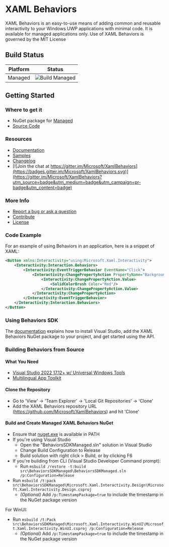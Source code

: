 # XAML Behaviors

XAML Behaviors is an easy-to-use means of adding common and reusable interactivity to your Windows UWP applications with minimal code. It is available for managed applications only. Use of XAML Behaviors is governed by the MIT License

## Build Status

| Platform | Status |
| -------- | ------ |
| Managed | ![Build Managed](https://github.com/microsoft/XamlBehaviors/workflows/Build%20Managed/badge.svg) |

## Getting Started

### Where to get it

- NuGet package for [Managed](https://www.nuget.org/packages/Microsoft.Xaml.Behaviors.Uwp.Managed/)
- [Source Code](https://github.com/Microsoft/XamlBehaviors)

### Resources

- [Documentation](https://github.com/Microsoft/XamlBehaviors/wiki)
- [Samples](/samples)
- [Changelog](https://github.com/Microsoft/XamlBehaviors/wiki/Changelog)
- [![Join the chat at https://gitter.im/Microsoft/XamlBehaviors](https://badges.gitter.im/Microsoft/XamlBehaviors.svg)](https://gitter.im/Microsoft/XamlBehaviors?utm_source=badge&utm_medium=badge&utm_campaign=pr-badge&utm_content=badge)

### More Info

- [Report a bug or ask a question](https://github.com/Microsoft/XamlBehaviors/issues)
- [Contribute](https://github.com/Microsoft/XamlBehaviors/wiki/Contribute-to-XAML-Behaviors)
- [License](http://opensource.org/licenses/MIT)

### Code Example

For an example of using Behaviors in an application, here is a snippet of XAML:

```xml
<Button xmlns:Interactivity="using:Microsoft.Xaml.Interactivity">
    <Interactivity:Interaction.Behaviors>
        <Interactivity:EventTriggerBehavior EventName="Click">
            <Interactivity:ChangePropertyAction PropertyName="Background">
                <Interactivity:ChangePropertyAction.Value>
                    <SolidColorBrush Color="Red"/>
                </Interactivity:ChangePropertyAction.Value>
            </Interactivity:ChangePropertyAction>
        </Interactivity:EventTriggerBehavior>
    </Interactivity:Interaction.Behaviors>
</Button>
```

### Using Behaviors SDK

The [documentation](https://github.com/Microsoft/XamlBehaviors/wiki) explains how to install Visual Studio, add the XAML Behaviors NuGet package to your project, and get started using the API.

### Building Behaviors from Source

#### What You Need

- [Visual Studio 2022 17.12+ w/ Universal Windows Tools](https://visualstudio.microsoft.com/vs/features/universal-windows-platform/)
- [Multilingual App Toolkit](https://developer.microsoft.com/en-us/windows/develop/multilingual-app-toolkit)

#### Clone the Repository

- Go to 'View' -> 'Team Explorer' -> 'Local Git Repositories' -> 'Clone'
- Add the XAML Behaviors repository URL (https://github.com/Microsoft/XamlBehaviors) and hit 'Clone'

#### Build and Create Managed XAML Behaviors NuGet

- Ensure that [nuget.exe](https://learn.microsoft.com/en-us/nuget/install-nuget-client-tools?tabs=windows) is available in PATH
- If you're using Visual Studio
  - Open the "BehaviorsSDKManaged.sln" solution in Visual Studio
  - Change Build Configuration to Release
  - Build solution with right click > Build, or by clicking F6
- If you're building from CLI (Visual Studio Developer Command prompt):
  - Run `msbuild /restore -t:build src\BehaviorsSDKManaged\BehaviorsSDKManaged.sln /p:Configuration=Release`
- Run `msbuild /t:pack src\BehaviorsSDKManaged\Microsoft.Xaml.Interactivity.Design\Microsoft.Xaml.Interactivity.Design.csproj`
  - *(Optional)* Add `/p:TimestampPackage=true` to include the timestamp in the NuGet package version

For WinUI:

- Run `msbuild /t:Pack src\BehaviorsSDKManaged\Microsoft.Xaml.Interactivity.WinUI\Microsoft.Xaml.Interactivity.WinUI.csproj /p:Configuration=Release`
  - *(Optional)* Add `/p:TimestampPackage=true` to include the timestamp in the NuGet package version
